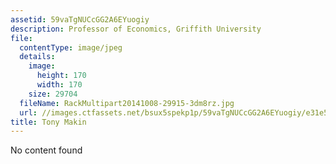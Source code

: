 ```yaml
---
assetid: 59vaTgNUCcGG2A6EYuogiy
description: Professor of Economics, Griffith University
file:
  contentType: image/jpeg
  details:
    image:
      height: 170
      width: 170
    size: 29704
  fileName: RackMultipart20141008-29915-3dm8rz.jpg
  url: //images.ctfassets.net/bsux5spekp1p/59vaTgNUCcGG2A6EYuogiy/e31e5a6f3113e43d28949a72e36c71f5/RackMultipart20141008-29915-3dm8rz.jpg
title: Tony Makin
---
```

No content found